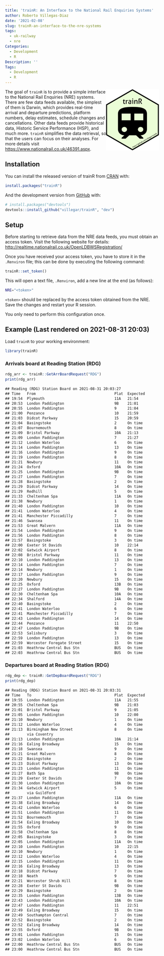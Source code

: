 ```yaml
---
title: 'trainR: An Interface to the National Rail Enquiries Systems'
author: Roberto Villegas-Diaz
date: '2021-02-08'
slug: trainR-an-interface-to-the-nre-systems
tags:
  - uk-railway
  - nre
Categories:
  - Development
  - R
Description: ''
Tags:
  - Development
  - R
---
```


<img src="https://raw.githubusercontent.com/villegar/trainR/main/inst/images/logo.png" alt="logo" align="right" height=200px/>

The goal of `trainR` is to provide a simple interface to the 
National Rail Enquiries (NRE) systems. There are few data feeds 
available, the simplest of them is Darwin, which provides real-time 
arrival and departure predictions, platform numbers, delay estimates, 
schedule changes and cancellations. Other data feeds provide historical 
data, Historic Service Performance (HSP), and much more. `trainR` 
simplifies the data retrieval, so that the users can focus on their 
analyses. For more details visit 
https://www.nationalrail.co.uk/46391.aspx.

## Installation

You can install the released version of trainR from [CRAN](https://CRAN.R-project.org) with:

``` r
install.packages("trainR")
```

And the development version from [GitHub](https://github.com/) with:

``` r
# install.packages("devtools")
devtools::install_github("villegar/trainR", "dev")
```

## Setup
Before starting to retrieve data from the NRE data feeds, you must obtain an access token. 
Visit the following website for details: http://realtime.nationalrail.co.uk/OpenLDBWSRegistration/

Once you have received your access token, you have to store it in the `.Renviron` file; this can be 
done by executing the following command:


```r
trainR::set_token()
```

This will open a text file, `.Renviron`, add a new line at the end (as follows):

```bash
NRE="<token>"
```

`<token>` should be replaced by the access token obtained from the NRE. Save the changes and restart 
your R session.

You only need to perform this configuration once.

## Example (Last rendered on 2021-08-31 20:03)

Load `trainR` to your working environment:

```r
library(trainR)
```

### Arrivals board at Reading Station (RDG)


```r
rdg_arr <- trainR::GetArrBoardRequest("RDG")
print(rdg_arr)
```

```
## Reading (RDG) Station Board on 2021-08-31 20:03:27
## Time   From                                    Plat  Expected
## 19:54  Plymouth                                11A   21:54
## 20:53  London Paddington                       9B    21:01
## 20:55  London Paddington                       9     21:04
## 21:00  Penzance                                10    21:59
## 21:03  Didcot Parkway                          15    20:59
## 21:04  Basingstoke                             2     On time
## 21:07  Bournemouth                             8     On time
## 21:09  Bristol Parkway                         10A   21:13
## 21:09  London Paddington                       7     21:27
## 21:12  London Waterloo                         6     On time
## 21:14  London Paddington                       13    On time
## 21:16  London Paddington                       9     On time
## 21:19  London Paddington                       8     On time
## 21:21  Newbury                                 11    On time
## 21:24  Oxford                                  10A   On time
## 21:25  London Paddington                       9B    On time
## 21:27  London Paddington                       7     On time
## 21:28  Basingstoke                             2     On time
## 21:29  Didcot Parkway                          14    On time
## 21:29  Redhill                                 5     On time
## 21:33  Cheltenham Spa                          11A   On time
## 21:38  Newbury                                 1     On time
## 21:40  London Paddington                       10    On time
## 21:41  London Waterloo                         4     On time
## 21:41  Manchester Piccadilly                   7     On time
## 21:46  Swansea                                 11    On time
## 21:53  Great Malvern                           11A   On time
## 21:54  London Paddington                       9     On time
## 21:56  London Paddington                       8     On time
## 21:57  Basingstoke                             3     On time
## 22:00  Exeter St Davids                        10    22:14
## 22:02  Gatwick Airport                         8     On time
## 22:08  Bristol Parkway                         11    On time
## 22:10  London Paddington                       13    On time
## 22:14  London Paddington                       7     On time
## 22:14  Newbury                                 1     On time
## 22:17  London Paddington                       9     On time
## 22:20  Newbury                                 15    On time
## 22:25  Oxford                                  13B   On time
## 22:27  London Paddington                       9B    On time
## 22:30  Cheltenham Spa                          10A   On time
## 22:34  Shalford                                14A   On time
## 22:40  Basingstoke                             2     On time
## 22:41  London Waterloo                         6     On time
## 22:41  Manchester Piccadilly                   7     On time
## 22:43  London Paddington                       14    On time
## 22:44  Penzance                                11    22:50
## 22:47  London Paddington                       9B    On time
## 22:53  Salisbury                               3     On time
## 22:59  London Paddington                       13    On time
## 22:59  Worcester Foregate Street               15    On time
## 21:03  Heathrow Central Bus Stn                BUS   On time
## 22:03  Heathrow Central Bus Stn                BUS   On time
```

### Departures board at Reading Station (RDG)


```r
rdg_dep <- trainR::GetDepBoardRequest("RDG")
print(rdg_dep)
```

```
## Reading (RDG) Station Board on 2021-08-31 20:03:31
## Time   To                                      Plat  Expected
## 19:55  London Paddington                       11A   21:55
## 20:55  Cheltenham Spa                          9B    21:03
## 21:01  Bristol Parkway                         9     21:05
## 21:05  London Paddington                       10    22:00
## 21:10  Newbury                                 1     On time
## 21:12  London Waterloo                         4     On time
## 21:13  Birmingham New Street                   8     On time
##        via Coventry                            
## 21:13  London Paddington                       10A   21:14
## 21:16  Ealing Broadway                         15    On time
## 21:18  Swansea                                 9     On time
## 21:21  Great Malvern                           8     On time
## 21:22  Basingstoke                             2     On time
## 21:23  Didcot Parkway                          13    On time
## 21:23  London Paddington                       11    On time
## 21:27  Bath Spa                                9B    On time
## 21:29  Exeter St Davids                        7     On time
## 21:30  London Paddington                       10A   On time
## 21:34  Gatwick Airport                         5     On time
##        via Guildford                           
## 21:37  London Paddington                       11A   On time
## 21:38  Ealing Broadway                         14    On time
## 21:42  London Waterloo                         6     On time
## 21:51  London Paddington                       11    On time
## 21:52  Bournemouth                             7     On time
## 21:54  Ealing Broadway                         10    On time
## 21:55  Oxford                                  9     On time
## 21:58  Cheltenham Spa                          8     On time
## 22:05  Basingstoke                             3     On time
## 22:05  London Paddington                       11A   On time
## 22:10  London Paddington                       10    22:15
## 22:10  Newbury                                 1     On time
## 22:12  London Waterloo                         4     On time
## 22:15  London Paddington                       11    On time
## 22:16  Ealing Broadway                         13    On time
## 22:18  Didcot Parkway                          7     On time
## 22:18  Neath                                   9     On time
## 22:21  Worcester Shrub Hill                    8     On time
## 22:28  Exeter St Davids                        9B    On time
## 22:29  Basingstoke                             2     On time
## 22:35  London Paddington                       13B   On time
## 22:43  London Paddington                       10A   On time
## 22:47  London Paddington                       11    22:51
## 22:49  Ealing Broadway                         15    On time
## 22:49  Southampton Central                     7     On time
## 22:52  Basingstoke                             2     On time
## 22:52  Ealing Broadway                         14    On time
## 22:55  Oxford                                  9B    On time
## 23:01  London Paddington                       15    On time
## 23:02  London Waterloo                         6     On time
## 22:00  Heathrow Central Bus Stn                BUS   On time
## 23:00  Heathrow Central Bus Stn                BUS   On time
```
